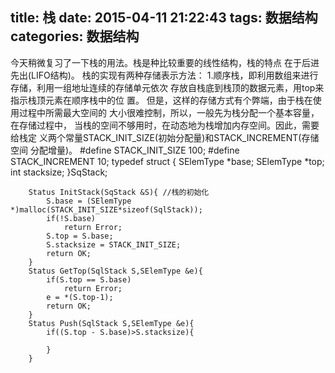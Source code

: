 title: 栈
date: 2015-04-11 21:22:43
tags: 数据结构
categories:	数据结构
---
  今天稍微复习了一下栈的用法。栈是种比较重要的线性结构，栈的特点
  在于后进先出(LIFO结构)。
  栈的实现有两种存储表示方法：
	1.顺序栈，即利用数组来进行存储，利用一组地址连续的存储单元依次
	  存放自栈底到栈顶的数据元素，用top来指示栈顶元素在顺序栈中的位
	  置。
	  但是，这样的存储方式有个弊端，由于栈在使用过程中所需最大空间的
	  大小很难控制，所以，一般先为栈分配一个基本容量，在存储过程中，
	  当栈的空间不够用时，在动态地为栈增加内存空间。因此，需要给栈定
	  义两个常量STACK_INIT_SIZE(初始分配量)和STACK_INCREMENT(存储空间
	  分配增量)。 
		#define STACK_INIT_SIZE 100;
		#define STACK_INCREMENT 10;
		typedef struct {
			SElemType *base;
			SElemType *top;
			int stacksize;
		}SqStack;
		
		Status InitStack(SqStack &S){ //栈的初始化
			S.base = (SElemType *)malloc(STACK_INIT_SIZE*sizeof(SqlStack));
			if(!S.base)
				return Error;
			S.top = S.base;
			S.stacksize = STACK_INIT_SIZE;
			return OK;
		}
		Status GetTop(SqlStack S,SElemType &e){
			if(S.top == S.base)
				return Error;
			e = *(S.top-1);
			return OK;
		}
		Status Push(SqlStack S,SElemType &e){
			if((S.top - S.base)>S.stacksize){
				
			}
		}
		
		